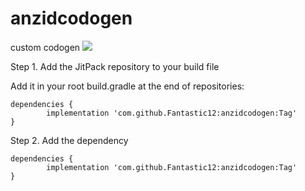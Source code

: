 # anzidcodogen
custom codogen
[![](https://jitpack.io/v/Fantastic12/anzidcodogen.svg)](https://jitpack.io/#Fantastic12/anzidcodogen)

Step 1. Add the JitPack repository to your build file

Add it in your root build.gradle at the end of repositories:

	dependencies {
	        implementation 'com.github.Fantastic12:anzidcodogen:Tag'
	}
  
  Step 2. Add the dependency

	dependencies {
	        implementation 'com.github.Fantastic12:anzidcodogen:Tag'
	}
